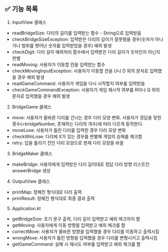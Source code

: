 ## ✅ 기능 목록
1. InputView 클래스
- readBridgeSize: 다리의 길이를 입력받는 함수 - String으로 입력받음  
- checkBridgeSizeException: 입력받은 다리의 길이가 잘못됐을 경우(숫자가 아니거나 범위를 벗어난 숫자를 입력받았을 경우) 예외 발생  
- checkDigit: 다리 길이 예외처리 함수에서 입력받은 다리 길이가 숫자인지 아닌지 판별   
- readMoving: 사용자가 이동할 칸을 입력받는 함수   
- checkMovingInputException: 사용자가 이동할 칸을 U나 D 외의 문자로 입력했을 경우 예외 발생  
- readGameCommand: 사용자가 게임을 다시 시작할지 여부를 입력받음  
- checkGameCommandException: 사용자가 게임 재시작 여부를 R이나 Q 외의 문자로 입력했을 경우 예외 발생   

2. BridgeGame 클래스
- move: 사용자가 올바른 다리를 건너는 경우 다리 모양 변화. 사용자가 정답을 맞힌 횟수(=bridgeNumber, 존재하는 다리의 개수)에 따라 다르게 동작한다.  
- moveLose: 사용자가 틀린 다리를 입력한 경우 다리 모양 변화  
- checkWinLose: 다리에 X가 있는 경우를 판별해 게임의 승패를 체크함  
- retry: 답을 틀리기 전인 다리 모양으로 현재 다리 모양을 바꿈  

3. BridgeMaker 클래스
- makeBridge: 사용자에게 입력받은 다리 길이대로 정답 다리 방향 리스트인 answerBridge 생성  

4. OutputView 클래스
- printMap: 정해진 형식대로 다리 출력  
- printResult: 정해진 형식대로 최종 결과 출력

5. Application.kt
- getBridgeSize: 초기 문구 출력, 다리 길이 입력받고 예외 체크까지 함  
- getMoving: 사용자에게 이동 방향을 입력받고 예외 체크를 함  
- correctMove: 사용자가 올바른 방향을 입력했을 경우 다리를 이동하고 출력시킴  
- wrongMove: 사용자가 틀린 방향을 입력했을 경우 다리를 변형시키고 출력시킴  
- getGameCommand: 실패 시 재시도 여부를 입력받고 예외 체크를 함
